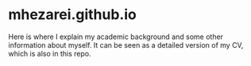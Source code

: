 # mhezarei.github.io

Here is where I explain my academic background and some other information about myself. 
It can be seen as a detailed version of my CV, which is also in this repo.
